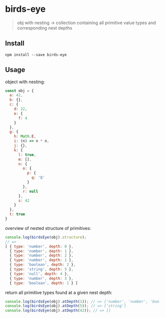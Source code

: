 # birds-eye

> obj with nesting → collection containing all primitive value types and corresponding nest depths


## Install

```console
npm install --save birds-eye
```

## Usage

object with nesting:
```js
const obj = {
  a: 42,
  b: {},
  c: {
    d: 22,
    e: {
      f: 4
    }
  },
  g: {
    h: Math.E,
    i: (n) => n * n,
    j: {},
    k: {
      l: true,
      m: [],
      n: {
        o: {
          p: {
            q: 'Q'
          }
        },
        r: null
      },
      s: 42
    }
  },
  t: true
}
```

overview of nested structure of primitives:
```js
console.log(birdsEye(obj).structure);
// => 
[ { type: 'number', depth: 0 },
  { type: 'number', depth: 1 },
  { type: 'number', depth: 2 },
  { type: 'number', depth: 1 },
  { type: 'boolean', depth: 2 },
  { type: 'string', depth: 5 },
  { type: 'null', depth: 4 },
  { type: 'number', depth: 3 },
  { type: 'boolean', depth: 1 } ]
```

return all primitive types found at a given nest depth:
```js
console.log(birdsEye(obj).atDepth(1)); // => ['number', 'number', 'boolean']
console.log(birdsEye(obj).atDepth(5)); // => ['string']
console.log(birdsEye(obj).atDepth(42)); // => []
```
